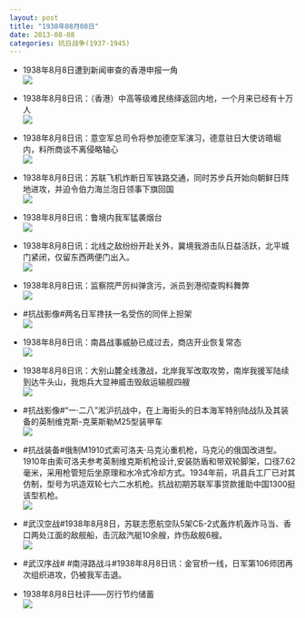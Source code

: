 ```yaml
---
layout: post
title: "1938年08月08日"
date: 2013-08-08
categories: 抗日战争(1937-1945)
---
```


<meta name="referrer" content="no-referrer" />

- 1938年8月8日遭到新闻审查的香港申报一角 <br/><img src="https://ww2.sinaimg.cn/large/aca367d8jw1e7fnl0rb19j20j10jygpi.jpg" />

- 1938年8月8日讯：（香港）中高等级难民络绎返回内地，一个月来已经有十万人 <br/><img src="https://ww1.sinaimg.cn/large/aca367d8jw1e7flucr3hdj20c00m6wgj.jpg" />

- 1938年8月8日讯：意空军总司令将参加德空军演习，德意驻日大使访晤堀内，料所商谈不离侵略轴心 <br/><img src="https://ww1.sinaimg.cn/large/aca367d8jw1e7fk4dm2hyj203x0jz74r.jpg" />

- 1938年8月8日讯：苏联飞机炸断日军铁路交通，同时苏步兵开始向朝鲜日阵地进攻，并迫令伯力海兰泡日领事下旗回国 <br/><img src="https://ww4.sinaimg.cn/large/aca367d8jw1e7fidtmewkj20b72dogti.jpg" />

- 1938年8月8日讯：鲁境内我军猛袭烟台 <br/><img src="https://ww1.sinaimg.cn/large/aca367d8jw1e7fgn2amq8j20720e80tc.jpg" />

- 1938年8月8日讯：北线之敌纷纷开赴关外，冀境我游击队日益活跃，北平城门紧闭，仅留东西两便门出入。 <br/><img src="https://ww4.sinaimg.cn/large/aca367d8jw1e7fd6kdog0j20av11x0vu.jpg" />

- 1938年8月8日讯：监察院严厉纠弹贪污，派员到港彻查购料舞弊 <br/><img src="https://ww3.sinaimg.cn/large/aca367d8jw1e7fbftwy6ej209n1n1434.jpg" />

- #抗战影像#两名日军搀扶一名受伤的同伴上担架 <br/><img src="https://ww4.sinaimg.cn/large/aca367d8jw1e7f9fgbc2ij20dd0jfn16.jpg" />

- 1938年8月8日讯：南昌战事威胁已成过去，商店开业恢复常态 <br/><img src="https://ww4.sinaimg.cn/large/aca367d8jw1e7f68voe7mj20jr0jujv8.jpg" />

- 1938年8月8日讯：大别山麓全线激战，北岸我军改取攻势，南岸我援军陆续到达牛头山，我炮兵大显神威击毁敌运输舰四艘 <br/><img src="https://ww2.sinaimg.cn/large/aca367d8jw1e7f4i1xn6oj20c116ntd5.jpg" />

- #抗战影像#“一·二八”淞沪抗战中，在上海街头的日本海军特别陆战队及其装备的英制维克斯-克莱斯勒M25型装甲车 <br/><img src="https://ww3.sinaimg.cn/large/aca367d8jw1e7f2hxosz5j20pa0hvwhy.jpg" />

- #抗战装备#俄制M1910式索可洛夫·马克沁重机枪，马克沁的俄国改进型。1910年由索可洛夫参考英制维克斯机枪设计,安装防盾和带双轮脚架，口径7.62毫米，采用枪管短后坐原理和水冷式冷却方式。1934年前，巩县兵工厂已对其仿制，型号为巩造双轮七六二水机枪。抗战初期苏联军事贷款援助中国1300挺该型机枪。 <br/><img src="https://ww3.sinaimg.cn/large/aca367d8jw1e7f0re4uvvj20bz0gagn1.jpg" />

- #武汉空战#1938年8月8日，苏联志愿航空队5架СБ-2式轰炸机轰炸马当、香口两处江面的敌舰船，击沉敌汽艇10余艘，炸伤敌舰6艘。 <br/><img src="https://ww2.sinaimg.cn/large/aca367d8jw1e7ez17u48ij218g0xcwkz.jpg" />

- #武汉序战# #南浔路战斗#1938年8月8日讯：金官桥一线，日军第106师团再次组织进攻，仍被我军击退。 

- 1938年8月8日社评——厉行节约储蓄 <br/><img src="https://ww4.sinaimg.cn/large/aca367d8jw1e7evu5b6kqj20c113bwin.jpg" />

